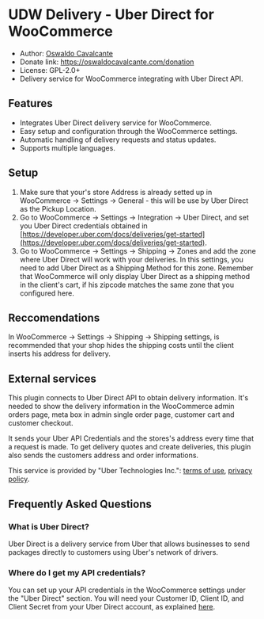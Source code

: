 # UDW Delivery - Uber Direct for WooCommerce

- Author: [Oswaldo Cavalcante](https://oswaldocavalcante.com/)
- Donate link: https://oswaldocavalcante.com/donation
- License: GPL-2.0+
- Delivery service for WooCommerce integrating with Uber Direct API.

## Features

- Integrates Uber Direct delivery service for WooCommerce.
- Easy setup and configuration through the WooCommerce settings.
- Automatic handling of delivery requests and status updates.
- Supports multiple languages.

## Setup

1. Make sure that your's store Address is already setted up in WooCommerce -> Settings -> General - this will be use by Uber Direct as the Pickup Location.
2. Go to WooCommerce -> Settings -> Integration -> Uber Direct, and set you Uber Direct credentials obtained in [https://developer.uber.com/docs/deliveries/get-started](https://developer.uber.com/docs/deliveries/get-started).
3. Go to WooCommerce -> Settings -> Shipping -> Zones and add the zone where Uber Direct will work with your deliveries. In this settings, you need to add Uber Direct as a Shipping Method for this zone. Remember that WooCommerce will only display Uber Direct as a shipping method in the client's cart, if his zipcode matches the same zone that you configured here.

## Reccomendations

In WooCommerce -> Settings -> Shipping -> Shipping settings, is recommended that your shop hides the shipping costs until the client inserts his address for delivery.

## External services

This plugin connects to Uber Direct API to obtain delivery information. It's needed to show the delivery information in the WooCommerce admin orders page, meta box in admin single order page, customer cart and customer checkout.

It sends your Uber API Credentials and the stores's address every time that a request is made. To get delivery quotes and create deliveries, this plugin also sends the customers address and order informations.

This service is provided by "Uber Technologies Inc.": [terms of use](https://www.uber.com/legal/terms), [privacy policy](https://privacy.uber.com/policy).


## Frequently Asked Questions

### What is Uber Direct?

Uber Direct is a delivery service from Uber that allows businesses to send packages directly to customers using Uber's network of drivers.

### Where do I get my API credentials?

You can set up your API credentials in the WooCommerce settings under the "Uber Direct" section. You will need your Customer ID, Client ID, and Client Secret from your Uber Direct account, as explained [here](https://developer.uber.com/docs/deliveries/get-started).